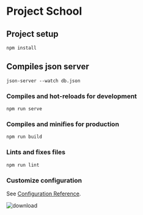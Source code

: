 # Project School

## Project setup
```
npm install
```
## Compiles json server
```
json-server --watch db.json
```


### Compiles and hot-reloads for development
```
npm run serve
```

### Compiles and minifies for production
```
npm run build
```

### Lints and fixes files
```
npm run lint
```

### Customize configuration
See [Configuration Reference](https://cli.vuejs.org/config/).

![download](https://user-images.githubusercontent.com/49761779/99296187-1ff54200-2825-11eb-9018-6c6baa051acd.png)

